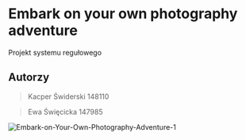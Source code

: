 # Embark on your own photography adventure
Projekt systemu regułowego
## Autorzy
> Kacper Świderski 148110

> Ewa Święcicka 147985


![Embark-on-Your-Own-Photography-Adventure-1](https://user-images.githubusercontent.com/116062864/207365525-ce126017-fb41-4101-ac54-7733313bc33d.jpg)
